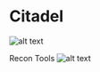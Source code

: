 # Citadel
![alt text](https://i.imgur.com/3TEmUvO.png)

Recon Tools
![alt text](https://i.imgur.com/hP5A1Yo.png)
